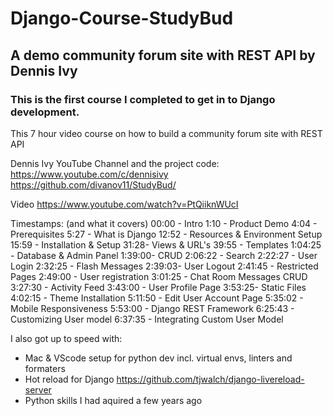 # Django-Course-StudyBud

## A demo community forum site with REST API by Dennis Ivy

### This is the first course I completed to get in to Django development.

This 7 hour video course on how to build a community forum site with REST API

Dennis Ivy YouTube Channel and the project code:
https://www.youtube.com/c/dennisivy
https://github.com/divanov11/StudyBud/

Video
https://www.youtube.com/watch?v=PtQiiknWUcI

Timestamps: (and what it covers)
00:00 - Intro
1:10 - Product Demo
4:04 - Prerequisites
5:27 - What is Django
12:52 - Resources & Environment Setup
15:59 - Installation & Setup
31:28- Views & URL's
39:55 - Templates
1:04:25 - Database & Admin Panel
1:39:00- CRUD
2:06:22 - Search
2:22:27 - User Login
2:32:25 - Flash Messages
2:39:03- User Logout
2:41:45 - Restricted Pages
2:49:00 - User registration
3:01:25 - Chat Room Messages CRUD
3:27:30 - Activity Feed
3:43:00 - User Profile Page
3:53:25- Static Files
4:02:15 - Theme Installation
5:11:50 - Edit User Account Page
5:35:02 - Mobile Responsiveness
5:53:00 - Django REST Framework
6:25:43 - Customizing User model
6:37:35 - Integrating Custom User Model

I also got up to speed with:

- Mac & VScode setup for python dev incl. virtual envs, linters and formaters
- Hot reload for Django https://github.com/tjwalch/django-livereload-server
- Python skills I had aquired a few years ago
